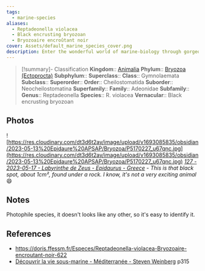 ```yaml
---
tags:
  - marine-species
aliases:
  - Reptadeonella violacea
  - Black encrusting bryozoan
  - Bryozoaire encroûtant noir
cover: Assets/default_marine_species_cover.png
description: Enter the wonderful world of marine-biology through gorgeous underwater pictures of marine animals. Bryozoa are colonies of animals and is commonly called moss-animal. It's marine-only phylum.
---
```

> [!summary]- Classification
**Kingdom**:: [Animalia](Animalia.md)
**Phylum**:: [Bryozoa (Ectoprocta)](Bryozoa%20(Ectoprocta).md)
**Subphylum**::
**Superclass**::
**Class**:: Gymnolaemata
**Subclass**::
**Superorder**::
**Order**:: Cheilostomatida
**Suborder**:: Neocheilostomatina
**Superfamily**::
**Family**:: Adeonidae
**Subfamily**::
**Genus**:: Reptadeonella
**Species**:: R. violacea
**Vernacular**:: Black encrusting bryozoan

## Photos
![https://res.cloudinary.com/dt3d6t2ay/image/upload/v1693085835/obsidian/2023-05-13%20Epidaure%20APSAP/Bryozoa/P5170227_u67qnc.jpg](https://res.cloudinary.com/dt3d6t2ay/image/upload/v1693085835/obsidian/2023-05-13%20Epidaure%20APSAP/Bryozoa/P5170227_u67qnc.jpg)
*[127 - 2023-05-17 - Labyrinthe de Zeus - Epidaurus - Greece](127%20-%202023-05-17%20-%20Labyrinthe%20de%20Zeus%20-%20Epidaurus%20-%20Greece.md) - This is that black spot, about 1cm², found under a rock. I know, it's not a very exciting animal* 😄
## Notes
Photophile species, it doesn't looks like any other, so it's easy to identify it. 
## References
- https://doris.ffessm.fr/Especes/Reptadeonella-violacea-Bryozoaire-encroutant-noir-622
- [Découvrir la vie sous-marine - Méditerranée - Steven Weinberg](Découvrir%20la%20vie%20sous-marine%20-%20Méditerranée%20-%20Steven%20Weinberg.md) p315